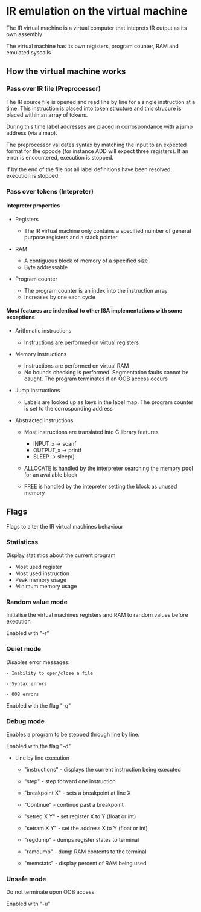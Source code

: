 


# IR emulation on the virtual machine

The IR virtual machine is a virtual computer that inteprets IR output as its own assembly

The virtual machine has its own registers, program counter, RAM and emulated syscalls


## How the virtual machine works

### Pass over IR file (Preprocessor)

The IR source file is opened and read line by line for a single instruction at a time. This instruction is placed into token structure and this strucure is placed within an array of tokens.

During this time label addresses are placed in corrospondance with a jump address (via a map).


The preprocessor validates syntax by matching the input to an expected format for the opcode (for instance ADD will expect three registers). If an error is encountered, execution is stopped.

If by the end of the file not all label definitions have been resolved, execution is stopped.



### Pass over tokens (Intepreter)

#### Intepreter properties

- Registers

    - The IR virtual machine only contains a specified number of general purpose registers and a stack pointer

- RAM

    - A contiguous block of memory of a specified size
    - Byte addressable

- Program counter

    - The program counter is an index into the instruction array
    - Increases by one each cycle



#### Most features are indentical to other ISA implementations with some exceptions




- Arithmatic instructions

    - Instructions are performed on virtual registers


- Memory instructions

    - Instructions are performed on virtual RAM
    - No bounds checking is performed. Segmentation faults cannot be caught. The program terminates if an OOB access occurs

- Jump instructions

    - Labels are looked up as keys in the label map. The program counter is set to the corrosponding address


- Abstracted instructions

    - Most instructions are translated into C library features
        - INPUT_x -> scanf
        - OUTPUT_x -> printf
        - SLEEP -> sleep()

    - ALLOCATE is handled by the interpreter searching the memory pool for an available block
    - FREE is handled by the intepreter setting the block as unused memory





## Flags

Flags to alter the IR virtual machines behaviour


### Statisticss

Display statistics about the current program

- Most used register
- Most used instruction
- Peak memory usage
- Minimum memory usage


### Random value mode

Initialise the virtual machines registers and RAM to random values before execution

Enabled with "-r"


### Quiet mode

Disables error messages:

    - Inability to open/close a file

    - Syntax errors

    - OOB errors

Enabled with the flag "-q"

### Debug mode

Enables a program to be stepped through line by line.

Enabled with the flag "-d"

- Line by line execution

    - "instructions" - displays the current instruction being executed

    - "step" - step forward one instruction

    - "breakpoint X" - sets a breakpoint at line X
    - "Continue" - continue past a breakpoint

    - "setreg X Y" - set register X to Y (float or int)
    - "setram X Y" - set the address X to Y (float or int)

    - "regdump" - dumps register states to terminal
    - "ramdump" - dump RAM contents to the terminal
    - "memstats" - display percent of RAM being used


### Unsafe mode

Do not terminate upon OOB access

Enabled with "-u"







































































